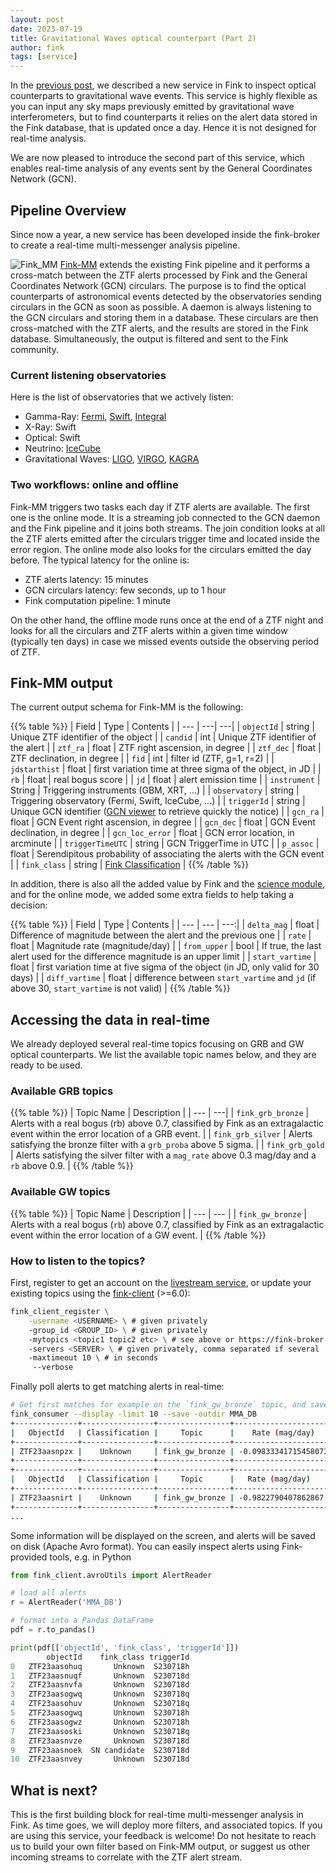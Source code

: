 ```yaml
---
layout: post
date: 2023-07-19
title: Gravitational Waves optical counterpart (Part 2)
author: fink
tags: [service]
---
```


In the [previous post](https://fink-broker.org/2023-07-12_gw), we described a new service in Fink to inspect optical counterparts to gravitational wave events. This service is highly flexible as you can input any sky maps previously emitted by gravitational wave interferometers, but to find counterparts it relies on the alert data stored in the Fink database, that is updated once a day. Hence it is not designed for real-time analysis.

We are now pleased to introduce the second part of this service, which enables real-time analysis of any events sent by the General Coordinates Network (GCN).

## Pipeline Overview

Since now a year, a new service has been developed inside the fink-broker to create a real-time multi-messenger analysis pipeline.

![Fink_MM](/images/Fink_MM_pipeline.png)
[Fink-MM](https://github.com/FusRoman/Fink_MM) extends the existing Fink pipeline and it performs a cross-match between the ZTF alerts processed by Fink and the General Coordinates Network (GCN) circulars. The purpose is to find the optical counterparts of astronomical events detected by the observatories sending circulars in the GCN as soon as possible. A daemon is always listening to the GCN circulars and storing them in a database. These circulars are then cross-matched with the ZTF alerts, and the results are stored in the Fink database. Simultaneously, the output is filtered and sent to the Fink community.

### Current listening observatories

Here is the list of observatories that we actively listen:

- Gamma-Ray: [Fermi](https://fermi.gsfc.nasa.gov/), [Swift](https://swift.gsfc.nasa.gov/about_swift/), [Integral](https://www.cosmos.esa.int/web/integral/home)
- X-Ray: Swift
- Optical: Swift
- Neutrino: [IceCube](https://icecube.wisc.edu/)
- Gravitational Waves: [LIGO](https://www.ligo.caltech.edu/), [VIRGO](https://www.virgo-gw.eu/), [KAGRA](https://gwcenter.icrr.u-tokyo.ac.jp/en/)

### Two workflows: online and offline

Fink-MM triggers two tasks each day if ZTF alerts are available. The first one is the online mode. It is a streaming job connected to the GCN daemon and the Fink pipeline and it joins both streams. The join condition looks at all the ZTF alerts emitted after the circulars trigger time and located inside the error region. The online mode also looks for the circulars emitted the day before. The typical latency for the online is:
- ZTF alerts latency: 15 minutes
- GCN circulars latency: few seconds, up to 1 hour
- Fink computation pipeline: 1 minute

On the other hand, the offline mode runs once at the end of a ZTF night and looks for all the circulars and ZTF alerts within a given time window (typically ten days) in case we missed events outside the observing period of ZTF.

## Fink-MM output

The current output schema for Fink-MM is the following:

{{% table %}}
| Field | Type | Contents |
| --- | ---| ---|
| `objectId` | string | Unique ZTF identifier of the object |
| `candid` | int | Unique ZTF identifier of the alert |
| `ztf_ra` | float | ZTF right ascension, in degree |
| `ztf_dec` | float | ZTF declination, in degree |
| `fid` | int | filter id (ZTF, g=1, r=2) |
| `jdstarthist` | float | first variation time at three sigma of the object, in JD |
| `rb`  | float | real bogus score |
| `jd`  | float | alert emission time |
| `instrument` | String | Triggering instruments (GBM, XRT, ...) |
| `observatory` | string | Triggering observatory (Fermi, Swift, IceCube, ...) |
| `triggerId` | string | Unique GCN identifier ([GCN viewer](https://heasarc.gsfc.nasa.gov/wsgi-scripts/tach/gcn_v2/tach.wsgi/) to retrieve quickly the notice) |
| `gcn_ra` | float | GCN Event right ascension, in degree |
| `gcn_dec` | float | GCN Event declination, in degree |
| `gcn_loc_error` | float | GCN error location, in arcminute |
| `triggerTimeUTC` | string | GCN TriggerTime in UTC |
| `p_assoc` | float | Serendipitous probability of associating the alerts with the GCN event |
| `fink_class` | string | [Fink Classification](https://fink-broker.readthedocs.io/en/latest/science/classification/) |
{{% /table %}}

In addition, there is also all the added value by Fink and the [science module](https://fink-broker.readthedocs.io/en/latest/science/added_values/), and for the online mode, we added some extra fields to help taking a decision:

{{% table %}}
| Field | Type | Contents |
| --- | --- | ---:|
| `delta_mag` | float | Difference of magnitude between the alert and the previous one |
| `rate` | float | Magnitude rate (magnitude/day) |
| `from_upper` | bool | If true, the last alert used for the difference magnitude is an upper limit |
| `start_vartime` | float | first variation time at five sigma of the object (in JD, only valid for 30 days) |
| `diff_vartime` | float | difference between `start_vartime` and `jd` (if above 30, `start_vartime` is not valid) |
{{% /table %}}

## Accessing the data in real-time

We already deployed several real-time topics focusing on GRB and GW optical counterparts. We list the available topic names below, and they are ready to be used.

### Available GRB topics

{{% table %}}
| Topic Name | Description |
| --- | ---|
| `fink_grb_bronze` | Alerts with a real bogus (rb) above 0.7, classified by Fink as an extragalactic event within the error location of a GRB event. |
| `fink_grb_silver` | Alerts satisfying the bronze filter with a `grb_proba` above 5 sigma. |
| `fink_grb_gold` | Alerts satisfying the silver filter with a `mag_rate` above 0.3 mag/day and a `rb` above 0.9. |
{{% /table %}}

### Available GW topics

{{% table %}}
| Topic Name | Description |
| --- | --- |
| `fink_gw_bronze` | Alerts with a real bogus (`rb`) above 0.7, classified by Fink as an extragalactic event within the error location of a GW event. |
{{% /table %}}

### How to listen to the topics?

First, register to get an account on the [livestream service](https://fink-broker.readthedocs.io/en/latest/services/livestream/), or update your existing topics using the [fink-client](https://github.com/astrolabsoftware/fink-client) (>=6.0):

```bash
fink_client_register \
    -username <USERNAME> \ # given privately
    -group_id <GROUP_ID> \ # given privately
    -mytopics <topic1 topic2 etc> \ # see above or https://fink-broker.readthedocs.io/en/latest/science/filters/topics/
    -servers <SERVER> \ # given privately, comma separated if several
    -maxtimeout 10 \ # in seconds
     --verbose
```

Finally poll alerts to get matching alerts in real-time:

```bash
# Get first matches for example on the `fink_gw_bronze` topic, and save them on disk
fink_consumer --display -limit 10 --save -outdir MMA_DB
+--------------+----------------+----------------+----------------------+-------------+------------+
|   ObjectId   | Classification |     Topic      |    Rate (mag/day)    | Observatory | Trigger ID |
+--------------+----------------+----------------+----------------------+-------------+------------+
| ZTF23aasnpzx |    Unknown     | fink_gw_bronze | -0.09833341715458073 |     LVK     |  S230718h  |
+--------------+----------------+----------------+----------------------+-------------+------------+
+--------------+----------------+----------------+---------------------+-------------+------------+
|   ObjectId   | Classification |     Topic      |   Rate (mag/day)    | Observatory | Trigger ID |
+--------------+----------------+----------------+---------------------+-------------+------------+
| ZTF23aasnirt |    Unknown     | fink_gw_bronze | -0.9822790407862867 |     LVK     |  S230718h  |
+--------------+----------------+----------------+---------------------+-------------+------------+
...
```

Some information will be displayed on the screen, and alerts will be saved on disk (Apache Avro format). You can easily inspect alerts using Fink-provided tools, e.g. in Python

```python
from fink_client.avroUtils import AlertReader

# load all alerts
r = AlertReader('MMA_DB')

# format into a Pandas DataFrame
pdf = r.to_pandas()

print(pdf[['objectId', 'fink_class', 'triggerId']])
        objectId    fink_class triggerId
0   ZTF23aasohuq       Unknown  S230718h
1   ZTF23aasnuqf       Unknown  S230718d
2   ZTF23aasnvfa       Unknown  S230718d
3   ZTF23aasogwq       Unknown  S230718q
4   ZTF23aasohuv       Unknown  S230718q
5   ZTF23aasogwq       Unknown  S230718h
6   ZTF23aasogwz       Unknown  S230718h
7   ZTF23aasoski       Unknown  S230718q
8   ZTF23aasnvze       Unknown  S230718d
9   ZTF23aasnoek  SN candidate  S230718d
10  ZTF23aasnvey       Unknown  S230718d
```

## What is next?

This is the first building block for real-time multi-messenger analysis in Fink. As time goes, we will deploy more filters, and associated topics. If you are using this service, your feedback is welcome! Do not hesitate to reach us to build your own filter based on Fink-MM output, or suggest us other incoming streams to correlate with the ZTF alert stream.